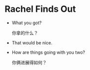 # Rachel Finds Out

- What you got?

    你拿的什么？

- That would be nice.
- How are things going with you two?

    你俩进展得如何？
